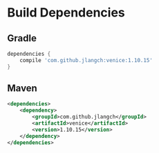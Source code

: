 # Build Dependencies


## Gradle

```groovy
dependencies {
    compile 'com.github.jlangch:venice:1.10.15'
}
```

## Maven

```xml
<dependencies>
    <dependency>
        <groupId>com.github.jlangch</groupId>
        <artifactId>venice</artifactId>
        <version>1.10.15</version>
    </dependency>
</dependencies>
```
